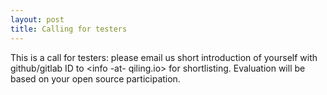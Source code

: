 ```yaml
---
layout: post
title: Calling for testers 
---
```


This is a call for testers: please email us short introduction of yourself with github/gitlab ID to <info -at- qiling.io> for shortlisting. Evaluation will be based on your open source participation.
